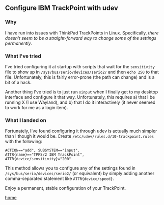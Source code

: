 ## Configure IBM TrackPoint with udev

### Why

I have run into issues with ThinkPad TrackPoints in Linux. Specifically, _there
doesn't seem to be a straight-forward way to change some of the settings
permanently_.

### What I've tried

I've tried configuring it at startup with scripts that wait for the
`sensitivity` file to show up in `/sys/bus/serio/devices/serio2/` and then `echo
250` to that file. Unfortunately, this is fairly error-prone (the path can
change) and is a bit of a hack.

Another thing I've tried is to just run `xinput` when I finally get to my
desktop interface and configure it that way. Unfortunately, this requires a)
that I be running X (I use Wayland), and b) that I do it interactively (it never
seemed to work for me as a login item).

### What I landed on

Fortunately, I've found configuring it through udev is actually much simpler
than I though it would be. Create `/etc/udev/rules.d/10-trackpoint.rules` with
the following:

```
ACTION=="add", SUBSYSTEM=="input",
ATTR{name}=="TPPS/2 IBM TrackPoint",
ATTR{device/sensitivity}="200"
```

This method allows you to configure any of the settings found in
`/sys/bus/serio/devices/serio2/` (or equivalent) by simply adding another
comma-separated statement like `ATTR{device/speed}`.

Enjoy a permanent, stable configuration of your TrackPoint.

[home](README.md)
